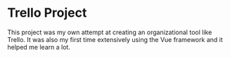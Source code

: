 # Trello Project

This project was my own attempt at creating an organizational tool like Trello. It was also my first time extensively using the Vue framework and it helped me learn a lot. 
